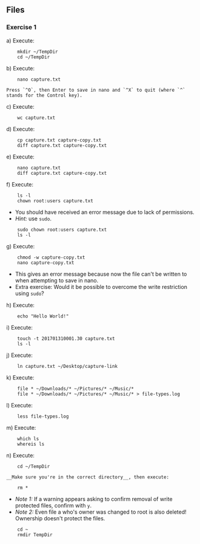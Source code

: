 ## Files

### Exercise 1

a) Execute:
```
    mkdir ~/TempDir
    cd ~/TempDir
```

b) Execute:
```
    nano capture.txt
```

    Press `^O`, then Enter to save in nano and `^X` to quit (where `^` stands for the Control key).

c) Execute:
```
    wc capture.txt
```

d) Execute:
```
    cp capture.txt capture-copy.txt
    diff capture.txt capture-copy.txt
```

e) Execute:
```
    nano capture.txt
    diff capture.txt capture-copy.txt
```

f) Execute:
```
    ls -l
    chown root:users capture.txt
```
- You should have received an error message due to lack of permissions.
- *Hint:* use `sudo`.

```
    sudo chown root:users capture.txt
    ls -l
```

g) Execute:
```
    chmod -w capture-copy.txt
    nano capture-copy.txt
```
- This gives an error message because now the file can't be written to when attempting to save in nano.
- Extra exercise: Would it be possible to overcome the write restriction using `sudo`?

h) Execute:
```
    echo "Hello World!"
```

i) Execute:
```
    touch -t 201701310001.30 capture.txt
    ls -l
```

j) Execute:
```
    ln capture.txt ~/Desktop/capture-link
```

k) Execute:
```
    file * ~/Downloads/* ~/Pictures/* ~/Music/*
    file * ~/Downloads/* ~/Pictures/* ~/Music/* > file-types.log
```

l) Execute:
```
    less file-types.log
```

m) Execute:
```
    which ls
    whereis ls
```

n) Execute:
```
    cd ~/TempDir
```
    __Make sure you're in the correct directory__, then execute:
```
    rm *
```
- *Note 1:* If a warning appears asking to confirm removal of write protected files, confirm with `y`.
- *Note 2:* Even file a who's owner was changed to root is also deleted! Ownership doesn't protect the files.
```
    cd ~
    rmdir TempDir
```
